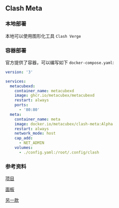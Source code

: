 ## Clash Meta

### 本地部署

本地可以使用图形化工具 `Clash Verge`

### 容器部署

官方提供了容器，可以编写如下 `docker-compose.yaml`:

```yaml
version: '3'

services:
  metacubexd:
    container_name: metacubexd
    image: ghcr.io/metacubex/metacubexd
    restart: always
    ports:
      - '80:80'
  meta:
    container_name: meta
    image: docker.io/metacubex/clash-meta:Alpha
    restart: always
    network_mode: host
    cap_add:
      - NET_ADMIN
    volumes:
      - ./config.yaml:/root/.config/clash
```

### 参考资料

[项目](https://github.com/MetaCubeX/mihomo/tree/Alpha)

[面板](https://github.com/MetaCubeX/metacubexd/tree/main)

[另一款](https://github.com/hiddify/hiddify-next)
